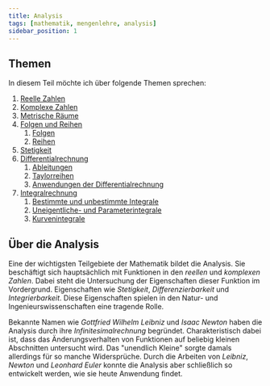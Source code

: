 ```yaml
---
title: Analysis
tags: [mathematik, mengenlehre, analysis]
sidebar_position: 1
---
```


## Themen
In diesem Teil möchte ich über folgende Themen sprechen:

1. [Reelle Zahlen](reelle_zahlen)
2. [Komplexe Zahlen](komplexe_zahlen)
3. [Metrische Räume](metrischer_raum)
4. [Folgen und Reihen](folgen_reihen)
   1. [Folgen](folgen_reihen/folgen)
   2. [Reihen](folgen_reihen/reihen)
5. [Stetigkeit](stetigkeit)
6. [Differentialrechnung](differentiation)
   1. [Ableitungen](differentiation/ableitungen)
   2. [Taylorreihen](differentiation/taylor)
   3. [Anwendungen der Differentialrechnung](differentiation/anwendungen)
7. [Integralrechnung](integration)
   1. [Bestimmte und unbestimmte Integrale](integration/integral1)
   2. [Uneigentliche- und  Parameterintegrale](integration/integral2)
   3. [Kurvenintegrale](integration/kurvenintegral)

## Über die Analysis
Eine der wichtigsten Teilgebiete der Mathematik bildet die Analysis.
Sie beschäftigt sich hauptsächlich mit Funktionen in den *reellen* und *komplexen Zahlen*.
Dabei steht die Untersuchung der Eigenschaften dieser Funktion im Vordergrund.
Eigenschaften wie *Stetigkeit*, *Differenzierbarkeit* und *Integrierbarkeit*.
Diese Eigenschaften spielen in den Natur- und Ingenieurswissenschaften eine tragende Rolle.

Bekannte Namen wie *Gottfried Wilhelm Leibniz* und *Isaac Newton* haben die Analysis durch ihre *Infinitesimalrechnung* begründet.
Charakteristisch dabei ist, dass das Änderungsverhalten von Funktionen auf beliebig kleinen Abschnitten untersucht wird.
Das "unendlich Kleine" sorgte damals allerdings für so manche Widersprüche.
Durch die Arbeiten von *Leibniz*, *Newton* und *Leonhard Euler* konnte die Analysis aber schließlich so entwickelt werden,
wie sie heute Anwendung findet.